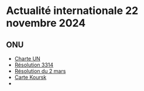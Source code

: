 # Actualité internationale 22 novembre 2024

## ONU
- [Charte UN](https://www.un.org/fr/about-us/un-charter/full-text)
- [Résolution 3314](https://documents.un.org/doc/resolution/gen/nr0/740/75/pdf/nr074075.pdf)
- [Résolution du 2 mars](https://documents.un.org/doc/undoc/gen/n22/293/37/pdf/n2229337.pdf)
- [Carte Koursk](https://www.diploweb.com/IMG/pdf/carte-offensive-ukraine-en-russie-a-koursk-6-aout-1-septembre-2024-grassaud-diploweb.pdf)
- 

